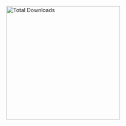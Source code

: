 <p align="left">
<a href="https://github.com/winebox64/winlator/releases">
<img src="https://img.shields.io/badge/%20>%20DOWNLOAD%20<%20-wb64?style=for-the-badge-plastic&logo=Android&logoColor=green&logoSize=auto&label=WINLATOR%20&labelColor=ABCDEFG&color=66BA32" alt="Total Downloads" width="300">
</p>
